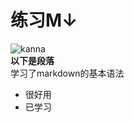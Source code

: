 # 练习M↓
![kanna](https://timgsa.baidu.com/timg?image&quality=80&size=b9999_10000&sec=1494173248086&di=adf37cf02fc5f8cad5564f3f906b1146&imgtype=0&src=http%3A%2F%2Fwww.005.tv%2Fuploads%2Fallimg%2F170323%2F1S21914S-3.jpg)  
**以下是段落**  
学习了markdown的基本语法  
- 很好用
- 已学习
